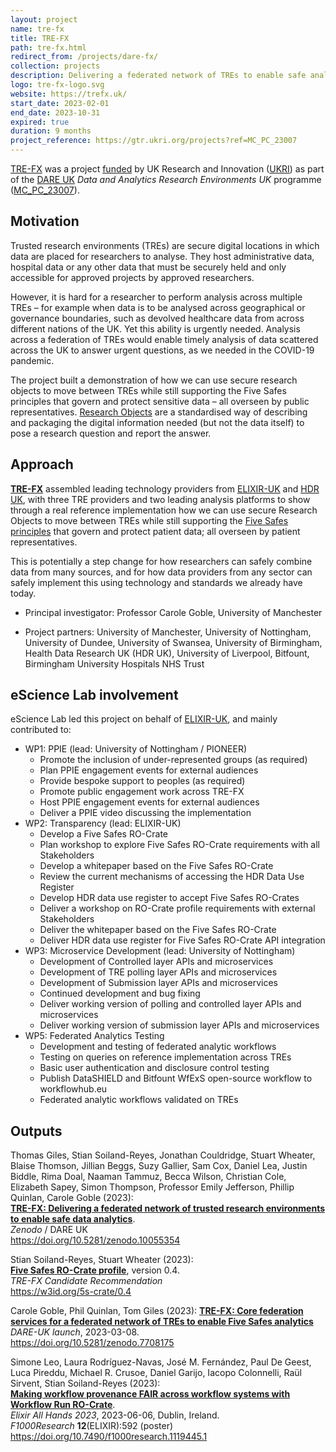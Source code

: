 ```yaml
---
layout: project
name: tre-fx
title: TRE-FX
path: tre-fx.html
redirect_from: /projects/dare-fx/
collection: projects
description: Delivering a federated network of TREs to enable safe analytics
logo: tre-fx-logo.svg
website: https://trefx.uk/
start_date: 2023-02-01
end_date: 2023-10-31
expired: true
duration: 9 months
project_reference: https://gtr.ukri.org/projects?ref=MC_PC_23007
---
```


[TRE-FX](https://trefx.uk/) was a project [funded](https://dareuk.org.uk/five-projects-funded-to-drive-more-coordinated-secure-use-of-sensitive-data-for-research-across-uk/) by UK Research and Innovation ([UKRI](https://www.ukri.org/)) as part of the [DARE UK](https://dareuk.org.uk/) _Data and Analytics Research Environments UK_ programme ([MC_PC_23007](https://gtr.ukri.org/projects?ref=MC_PC_23007)).

## Motivation

Trusted research environments (TREs) are secure digital locations in which data are placed for researchers to analyse. They host administrative data, hospital data or any other data that must be securely held and only accessible for approved projects by approved researchers.

However, it is hard for a researcher to perform analysis across multiple TREs – for example when data is to be analysed across geographical or governance boundaries, such as devolved healthcare data from across different nations of the UK. Yet this ability is urgently needed. Analysis across a federation of TREs would enable timely analysis of data scattered across the UK to answer urgent questions, as we needed in the COVID-19 pandemic.

The project built a demonstration of how we can use secure research objects to move between TREs while still supporting the Five Safes principles that govern and protect sensitive data – all overseen by public representatives. [Research Objects](activities/researchobject/) are a standardised way of describing and packaging the digital information needed (but not the data itself) to pose a research question and report the answer.


## Approach

[**TRE-FX**](https://trefx.uk/) assembled leading technology providers from
[ELIXIR-UK](https://elixiruknode.org/) and [HDR UK](https://www.hdruk.ac.uk/), 
with three TRE providers and two leading analysis platforms
to show through a real reference implementation how we can use secure Research
Objects to move between TREs while still supporting the [Five Safes principles](https://ukdataservice.ac.uk/help/secure-lab/what-is-the-five-safes-framework/) that govern and protect patient data; all overseen by patient representatives.

This is potentially a step change for how researchers can safely combine data from many sources, and for how data providers from any sector can safely implement this using technology and standards we already have today.

* Principal investigator: Professor Carole Goble, University of Manchester

* Project partners: University of Manchester, University of Nottingham, University of Dundee, University of Swansea, University of Birmingham, Health Data Research UK (HDR UK), University of Liverpool, Bitfount, Birmingham University Hospitals NHS Trust 

## eScience Lab involvement

eScience Lab led this project on behalf of [ELIXIR-UK](https://elixiruknode.org/), and mainly contributed to:

* WP1: PPIE  (lead: University of Nottingham / PIONEER)
  - Promote the inclusion of under-represented groups (as required)
  - Plan PPIE engagement events for external audiences 
  - Provide bespoke support to peoples (as required)
  - Promote public engagement work across TRE-FX
  - Host PPIE engagement events for external audiences 
  - Deliver a PPIE video discussing the implementation
* WP2: Transparency (lead: ELIXIR-UK)
  - Develop a Five Safes RO-Crate 
  - Plan workshop to explore Five Safes RO-Crate  requirements with all Stakeholders
  - Develop a whitepaper based on the Five Safes RO-Crate 
  - Review the current mechanisms of accessing the HDR Data Use Register 
  - Develop HDR data use register to accept Five Safes RO-Crates 
  - Deliver a workshop on RO-Crate profile requirements with external Stakeholders
  - Deliver the whitepaper based on the Five Safes RO-Crate 
  - Deliver HDR data use register for Five Safes RO-Crate API integration 
* WP3: Microservice Development (lead: University of Nottingham)
  - Development of Controlled layer APIs and microservices 
  - Development of TRE polling layer  APIs and microservices
  - Development of Submission layer APIs and microservices
  - Continued development and bug fixing
  - Deliver working version of polling and controlled layer APIs and microservices 
  - Deliver working version of submission layer APIs and microservices
* WP5: Federated Analytics Testing
  - Development and testing of federated analytic workflows 
  - Testing on queries on reference implementation across TREs
  - Basic user authentication and disclosure control testing
  - Publish DataSHIELD and Bitfount WfExS open-source workflow to workflowhub.eu
  - Federated analytic workflows validated on TREs


## Outputs


Thomas Giles, Stian Soiland-Reyes, Jonathan Couldridge, Stuart Wheater, Blaise Thomson, Jillian Beggs, Suzy Gallier, Sam Cox, Daniel Lea, Justin Biddle, Rima Doal, Naaman Tammuz, Becca Wilson, Christian Cole, Elizabeth Sapey, Simon Thompson, Professor Emily Jefferson, Phillip Quinlan, Carole Goble (2023):  
[**TRE-FX: Delivering a federated network of trusted research environments to enable safe data analytics**](https://doi.org/10.5281/zenodo.10055354).  
_Zenodo_ / DARE UK  
<https://doi.org/10.5281/zenodo.10055354>

Stian Soiland-Reyes, Stuart Wheater (2023):  
[**Five Safes RO-Crate profile**](https://w3id.org/5s-crate/0.4), version 0.4.  
_TRE-FX Candidate Recommendation_  
<https://w3id.org/5s-crate/0.4>

Carole Goble, Phil Quinlan, Tom Giles (2023):
[**TRE-FX: Core federation services for a federated network of TREs to enable Five Safes analytics**](https://doi.org/10.5281/zenodo.7708175)
_DARE-UK launch_, 2023-03-08.  
<https://doi.org/10.5281/zenodo.7708175>

Simone Leo, Laura Rodríguez-Navas, José M. Fernández, Paul De Geest, Luca Pireddu, Michael R. Crusoe, Daniel Garijo, Iacopo Colonnelli, Raül Sirvent, Stian Soiland-Reyes (2023):  
[**Making workflow provenance FAIR across workflow systems with Workflow Run RO-Crate**](https://doi.org/10.5281/zenodo.8004793).  
_Elixir All Hands 2023_, 2023-06-06, Dublin, Ireland.  
_F1000Research_  **12**(ELIXIR):592 (poster)  
<https://doi.org/10.7490/f1000research.1119445.1>
